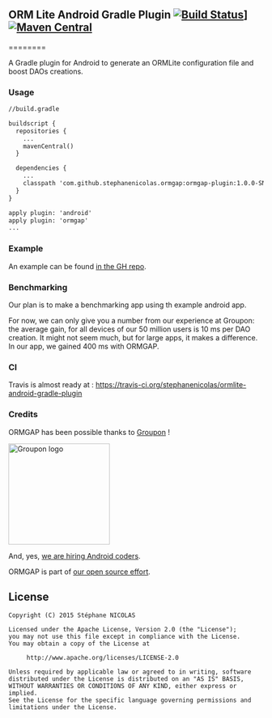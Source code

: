 ORM Lite Android Gradle Plugin [![Build Status](https://travis-ci.org/stephanenicolas/ormlite-android-gradle-plugin.svg?branch=master)](https://travis-ci.org/stephanenicolas/ormlite-android-gradle-plugin)][![Maven Central](https://maven-badges.herokuapp.com/maven-central/com.github.stephanenicolas.ormgap/ormgap-plugin/badge.svg)](https://maven-badges.herokuapp.com/maven-central/com.github.stephanenicolas.ormgap/ormgap-plugin)
--------
========

A Gradle plugin for Android to generate an ORMLite configuration file and boost DAOs creations.

### Usage 

```xml
//build.gradle

buildscript {
  repositories {
    ...
    mavenCentral()
  }

  dependencies {
    ...
    classpath 'com.github.stephanenicolas.ormgap:ormgap-plugin:1.0.0-SNAPSHOT'
  }
}

apply plugin: 'android'
apply plugin: 'ormgap'
...

```

### Example

An example can be found [in the GH repo](https://github.com/stephanenicolas/ormlite-android-gradle-plugin/tree/master/ormgap-example).

### Benchmarking

Our plan is to make a benchmarking app using th example android app.

For now, we can only give you a number from our experience at Groupon: the average gain, for all devices of our 50 million users is 10 ms per DAO creation. It might not seem much, but for large apps, it makes a difference. In our app, we gained 400 ms with ORMGAP.

### CI

Travis is almost ready at : https://travis-ci.org/stephanenicolas/ormlite-android-gradle-plugin

### Credits

ORMGAP has been possible thanks to [Groupon](http://groupon.com) ! 

<img src="https://pbs.twimg.com/profile_images/428288841082871808/Q114lCq3_400x400.png" alt="Groupon logo" width= "200px" height= "200px"/>

And, yes, [we are hiring Android coders](https://jobs.groupon.com/careers/engineering/).

ORMGAP is part of [our open source effort](https://github.com/groupon). 

License
-------

	Copyright (C) 2015 Stéphane NICOLAS

	Licensed under the Apache License, Version 2.0 (the "License");
	you may not use this file except in compliance with the License.
	You may obtain a copy of the License at
	
	     http://www.apache.org/licenses/LICENSE-2.0
	
	Unless required by applicable law or agreed to in writing, software
	distributed under the License is distributed on an "AS IS" BASIS,
	WITHOUT WARRANTIES OR CONDITIONS OF ANY KIND, either express or implied.
	See the License for the specific language governing permissions and
	limitations under the License.
